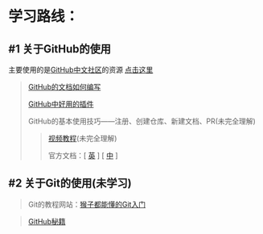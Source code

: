 # 学习路线：
## #1 关于GitHub的使用

   主要使用的是[GitHub中文社区](https://www.githubs.cn/)的资源 [点击这里](https://www.githubs.cn/post/git-tutorial)
   
   >[GitHub的文档如何编写](https://feeman.blog.csdn.net/article/details/77199324?spm=1001.2101.3001.6650.1&utm_medium=distribute.pc_relevant.none-task-blog-2%7Edefault%7ECTRLIST%7Edefault-1.pc_relevant_default&depth_1-utm_source=distribute.pc_relevant.none-task-blog-2%7Edefault%7ECTRLIST%7Edefault-1.pc_relevant_default&utm_relevant_index=2)
   >
   >[GitHub中好用的插件](https://github.com/l399989567/Python-Learning-Road/blob/resources/%E5%A5%BD%E7%94%A8%E7%9A%84GitHub%E6%8F%92%E4%BB%B6%E4%BB%8B%E7%BB%8D.md)
   >
   >GitHub的基本使用技巧——注册、创建仓库、新建文档、PR(未完全理解)
   >>
   >>[视频教程](https://www.bilibili.com/video/BV1yo4y1d7UK)(未完全理解)
   >>
   >>官方文档：[ [英](https://docs.github.com/en/get-started/quickstart/hello-world) ] [ [中](https://www.jianshu.com/p/3a81cab0cae7) ]

## #2 关于Git的使用(未学习)

   >Git的教程网站：[猴子都能懂的Git入门](https://backlog.com/git-tutorial/cn/)
   
   >[GitHub秘籍](https://github.com/tiimgreen/github-cheat-sheet/blob/master/README.zh-cn.md)
